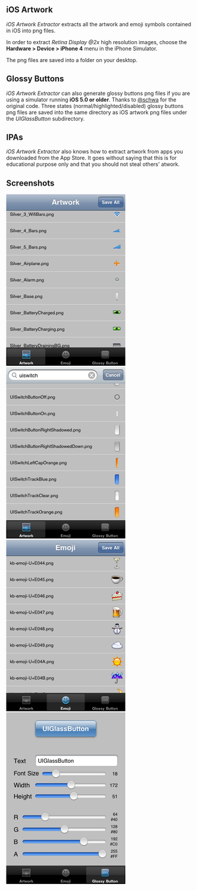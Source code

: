 ## iOS Artwork

*iOS Artwork Extractor* extracts all the artwork and emoji symbols contained in iOS into png files.

In order to extract *Retina Display @2x* high resolution images, choose the **Hardware > Device > iPhone 4** menu in the iPhone Simulator.

The png files are saved into a folder on your desktop.

## Glossy Buttons

*iOS Artwork Extractor* can also generate glossy buttons png files if you are using a simulator running **iOS 5.0 or older**. Thanks to [@schwa](http://twitter.com/schwa/status/9288691077) for the original code. Three states (normal/highlighted/disabled) glossy buttons png files are saved into the same directory as iOS artwork png files under the *UIGlassButton* subdirectory.

## IPAs

*iOS Artwork Extractor* also knows how to extract artwork from apps you downloaded from the App Store. It goes without saying that this is for educational purpose only and that you should not steal others' atwork.

## Screenshots

![Artwork](Screenshots/Artwork.png "Artwork")
![UISwitch](Screenshots/UISwitch.png "UISwitch")
![Emoji](Screenshots/Emoji.png "Emoji")
![Glossy Button](Screenshots/GlossyButton.png "Glossy Button")
